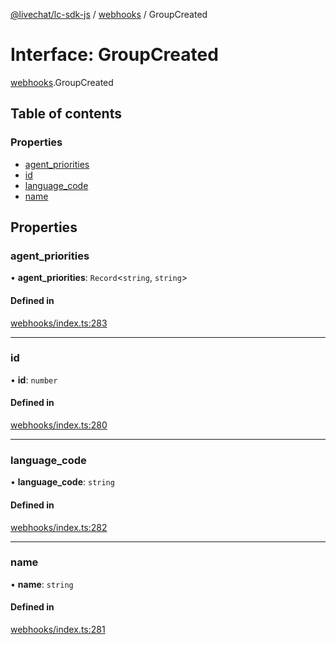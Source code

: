 [@livechat/lc-sdk-js](../README.md) / [webhooks](../modules/webhooks.md) / GroupCreated

# Interface: GroupCreated

[webhooks](../modules/webhooks.md).GroupCreated

## Table of contents

### Properties

- [agent\_priorities](webhooks.GroupCreated.md#agent_priorities)
- [id](webhooks.GroupCreated.md#id)
- [language\_code](webhooks.GroupCreated.md#language_code)
- [name](webhooks.GroupCreated.md#name)

## Properties

### agent\_priorities

• **agent\_priorities**: `Record`<`string`, `string`\>

#### Defined in

[webhooks/index.ts:283](https://github.com/livechat/lc-sdk-js/blob/1fa827f/src/webhooks/index.ts#L283)

___

### id

• **id**: `number`

#### Defined in

[webhooks/index.ts:280](https://github.com/livechat/lc-sdk-js/blob/1fa827f/src/webhooks/index.ts#L280)

___

### language\_code

• **language\_code**: `string`

#### Defined in

[webhooks/index.ts:282](https://github.com/livechat/lc-sdk-js/blob/1fa827f/src/webhooks/index.ts#L282)

___

### name

• **name**: `string`

#### Defined in

[webhooks/index.ts:281](https://github.com/livechat/lc-sdk-js/blob/1fa827f/src/webhooks/index.ts#L281)
